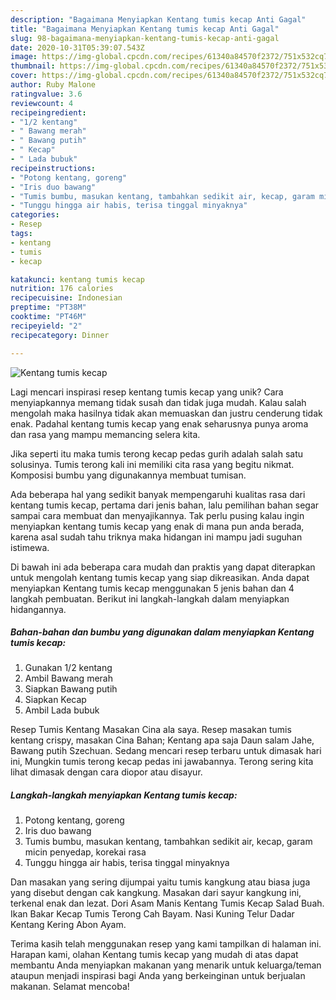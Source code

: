```yaml
---
description: "Bagaimana Menyiapkan Kentang tumis kecap Anti Gagal"
title: "Bagaimana Menyiapkan Kentang tumis kecap Anti Gagal"
slug: 98-bagaimana-menyiapkan-kentang-tumis-kecap-anti-gagal
date: 2020-10-31T05:39:07.543Z
image: https://img-global.cpcdn.com/recipes/61340a84570f2372/751x532cq70/kentang-tumis-kecap-foto-resep-utama.jpg
thumbnail: https://img-global.cpcdn.com/recipes/61340a84570f2372/751x532cq70/kentang-tumis-kecap-foto-resep-utama.jpg
cover: https://img-global.cpcdn.com/recipes/61340a84570f2372/751x532cq70/kentang-tumis-kecap-foto-resep-utama.jpg
author: Ruby Malone
ratingvalue: 3.6
reviewcount: 4
recipeingredient:
- "1/2 kentang"
- " Bawang merah"
- " Bawang putih"
- " Kecap"
- " Lada bubuk"
recipeinstructions:
- "Potong kentang, goreng"
- "Iris duo bawang"
- "Tumis bumbu, masukan kentang, tambahkan sedikit air, kecap, garam micin penyedap, korekai rasa"
- "Tunggu hingga air habis, terisa tinggal minyaknya"
categories:
- Resep
tags:
- kentang
- tumis
- kecap

katakunci: kentang tumis kecap 
nutrition: 176 calories
recipecuisine: Indonesian
preptime: "PT38M"
cooktime: "PT46M"
recipeyield: "2"
recipecategory: Dinner

---
```



![Kentang tumis kecap](https://img-global.cpcdn.com/recipes/61340a84570f2372/751x532cq70/kentang-tumis-kecap-foto-resep-utama.jpg)

Lagi mencari inspirasi resep kentang tumis kecap yang unik? Cara menyiapkannya memang tidak susah dan tidak juga mudah. Kalau salah mengolah maka hasilnya tidak akan memuaskan dan justru cenderung tidak enak. Padahal kentang tumis kecap yang enak seharusnya punya aroma dan rasa yang mampu memancing selera kita.

Jika seperti itu maka tumis terong kecap pedas gurih adalah salah satu solusinya. Tumis terong kali ini memiliki cita rasa yang begitu nikmat. Komposisi bumbu yang digunakannya membuat tumisan.

Ada beberapa hal yang sedikit banyak mempengaruhi kualitas rasa dari kentang tumis kecap, pertama dari jenis bahan, lalu pemilihan bahan segar sampai cara membuat dan menyajikannya. Tak perlu pusing kalau ingin menyiapkan kentang tumis kecap yang enak di mana pun anda berada, karena asal sudah tahu triknya maka hidangan ini mampu jadi suguhan istimewa.


Di bawah ini ada beberapa cara mudah dan praktis yang dapat diterapkan untuk mengolah kentang tumis kecap yang siap dikreasikan. Anda dapat menyiapkan Kentang tumis kecap menggunakan 5 jenis bahan dan 4 langkah pembuatan. Berikut ini langkah-langkah dalam menyiapkan hidangannya.

<!--inarticleads1-->

##### Bahan-bahan dan bumbu yang digunakan dalam menyiapkan Kentang tumis kecap:

1. Gunakan 1/2 kentang
1. Ambil  Bawang merah
1. Siapkan  Bawang putih
1. Siapkan  Kecap
1. Ambil  Lada bubuk


Resep Tumis Kentang Masakan Cina ala saya. Resep masakan tumis kentang crispy, masakan Cina Bahan; Kentang apa saja Daun salam Jahe, Bawang putih Szechuan. Sedang mencari resep terbaru untuk dimasak hari ini, Mungkin tumis terong kecap pedas ini jawabannya. Terong sering kita lihat dimasak dengan cara diopor atau disayur. 

<!--inarticleads2-->

##### Langkah-langkah menyiapkan Kentang tumis kecap:

1. Potong kentang, goreng
1. Iris duo bawang
1. Tumis bumbu, masukan kentang, tambahkan sedikit air, kecap, garam micin penyedap, korekai rasa
1. Tunggu hingga air habis, terisa tinggal minyaknya


Dan masakan yang sering dijumpai yaitu tumis kangkung atau biasa juga yang disebut dengan cak kangkung. Masakan dari sayur kangkung ini, terkenal enak dan lezat. Dori Asam Manis Kentang Tumis Kecap Salad Buah. Ikan Bakar Kecap Tumis Terong Cah Bayam. Nasi Kuning Telur Dadar Kentang Kering Abon Ayam. 

Terima kasih telah menggunakan resep yang kami tampilkan di halaman ini. Harapan kami, olahan Kentang tumis kecap yang mudah di atas dapat membantu Anda menyiapkan makanan yang menarik untuk keluarga/teman ataupun menjadi inspirasi bagi Anda yang berkeinginan untuk berjualan makanan. Selamat mencoba!

